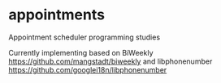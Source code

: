 # appointments
Appointment scheduler programming studies

Currently implementing based on BiWeekly https://github.com/mangstadt/biweekly and libphonenumber https://github.com/googlei18n/libphonenumber
